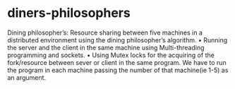 # diners-philosophers
Dining philosopher’s: Resource sharing between five machines in a distributed environment using the dining philosopher’s algorithm.
•	Running the server and the client in the same machine using Multi-threading programming and sockets.
•	Using Mutex locks for the acquiring of the fork/resource between sever or client in the same program.
We have to run the program in each machine passing the number of that machine(ie 1-5) as an argument.

